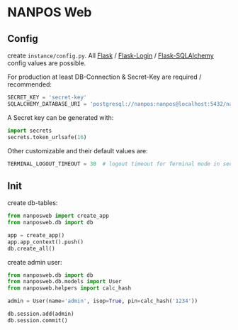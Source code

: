 # NANPOS Web

## Config

create `instance/config.py`. All [Flask](https://flask.palletsprojects.com/en/2.0.x/)
/ [Flask-Login](https://flask-login.readthedocs.io/en/latest/)
/ [Flask-SQLAlchemy](https://flask-sqlalchemy.palletsprojects.com/en/2.x/) config values are possible.

For production at least DB-Connection & Secret-Key are required / recommended:

```python
SECRET_KEY = 'secret-key'
SQLALCHEMY_DATABASE_URI = 'postgresql://nanpos:nanpos@localhost:5432/nanpos'
```

A Secret key can be generated with:

```python
import secrets
secrets.token_urlsafe(16)
```

Other customizable and their default values are:

````python
TERMINAL_LOGOUT_TIMEOUT = 30  # logout timeout for Terminal mode in seconds, set to none to disable
````

## Init

create db-tables:

```python
from nanposweb import create_app
from nanposweb.db import db

app = create_app()
app.app_context().push()
db.create_all()
```

create admin user:

```python
from nanposweb.db import db
from nanposweb.db.models import User
from nanposweb.helpers import calc_hash

admin = User(name='admin', isop=True, pin=calc_hash('1234'))

db.session.add(admin)
db.session.commit()
```